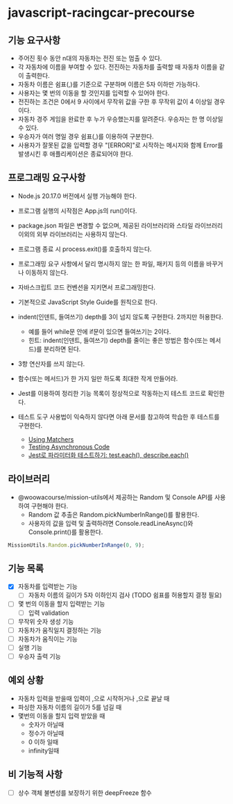 # javascript-racingcar-precourse

## 기능 요구사항

- 주어진 횟수 동안 n대의 자동차는 전진 또는 멈출 수 있다.
- 각 자동차에 이름을 부여할 수 있다. 전진하는 자동차를 출력할 때 자동차 이름을 같이 출력한다.
- 자동차 이름은 쉼표(,)를 기준으로 구분하며 이름은 5자 이하만 가능하다.
- 사용자는 몇 번의 이동을 할 것인지를 입력할 수 있어야 한다.
- 전진하는 조건은 0에서 9 사이에서 무작위 값을 구한 후 무작위 값이 4 이상일 경우이다.
- 자동차 경주 게임을 완료한 후 누가 우승했는지를 알려준다. 우승자는 한 명 이상일 수 있다.
- 우승자가 여러 명일 경우 쉼표(,)를 이용하여 구분한다.
- 사용자가 잘못된 값을 입력할 경우 "[ERROR]"로 시작하는 메시지와 함께 Error를 발생시킨 후 애플리케이션은 종료되어야 한다.

## 프로그래밍 요구사항

- Node.js 20.17.0 버전에서 실행 가능해야 한다.
- 프로그램 실행의 시작점은 App.js의 run()이다.
- package.json 파일은 변경할 수 없으며, 제공된 라이브러리와 스타일 라이브러리 이외의 외부 라이브러리는 사용하지 않는다.
- 프로그램 종료 시 process.exit()를 호출하지 않는다.
- 프로그래밍 요구 사항에서 달리 명시하지 않는 한 파일, 패키지 등의 이름을 바꾸거나 이동하지 않는다.
- 자바스크립트 코드 컨벤션을 지키면서 프로그래밍한다.
- 기본적으로 JavaScript Style Guide를 원칙으로 한다.

- indent(인덴트, 들여쓰기) depth를 3이 넘지 않도록 구현한다. 2까지만 허용한다.
  - 예를 들어 while문 안에 if문이 있으면 들여쓰기는 2이다.
  - 힌트: indent(인덴트, 들여쓰기) depth를 줄이는 좋은 방법은 함수(또는 메서드)를 분리하면 된다.
- 3항 연산자를 쓰지 않는다.
- 함수(또는 메서드)가 한 가지 일만 하도록 최대한 작게 만들어라.
- Jest를 이용하여 정리한 기능 목록이 정상적으로 작동하는지 테스트 코드로 확인한다.
- 테스트 도구 사용법이 익숙하지 않다면 아래 문서를 참고하여 학습한 후 테스트를 구현한다.
  - [Using Matchers](https://jestjs.io/docs/using-matchers)
  - [Testing Asynchronous Code](https://jestjs.io/docs/asynchronous)
  - [Jest로 파라미터화 테스트하기: test.each(), describe.each()](https://www.daleseo.com/jest-each)

## 라이브러리

- @woowacourse/mission-utils에서 제공하는 Random 및 Console API를 사용하여 구현해야 한다.
  - Random 값 추출은 Random.pickNumberInRange()를 활용한다.
  - 사용자의 값을 입력 및 출력하려면 Console.readLineAsync()와 Console.print()를 활용한다.

```ts
MissionUtils.Random.pickNumberInRange(0, 9);
```

## 기능 목록

- [x] 자동차를 입력받는 기능
  - [ ] 자동차 이름의 길이가 5자 이하인지 검사 (TODO 쉼표를 허용할지 결정 필요)
- [ ] 몇 번의 이동을 할지 입력받는 기능
  - [ ] 입력 validation
- [ ] 무작위 숫자 생성 기능
- [ ] 자동차가 움직일지 결정하는 기능
- [ ] 자동차가 움직이는 기능
- [ ] 실행 기능
- [ ] 우승자 출력 기능

## 예외 상황

- 자동차 입력을 받을때 입력이 ,으로 시작허거나 ,으로 끝날 때
- 파싱한 자동차 이름의 길이가 5를 넘길 때
- 몇번의 이동을 할지 입력 받았을 때
  - 숫자가 아닐때
  - 정수가 아닐때
  - 0 이하 일때
  - infinity일때

## 비 기능적 사항

- [ ] 상수 객체 불변성를 보장하기 위한 deepFreeze 함수
